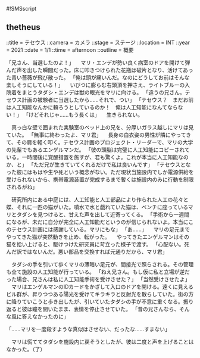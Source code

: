 #!SMSscript

## thetheus

::title = テセウス
::camera = カメラ
::stage = ステージ
::location = INT
::year = 2021
::date = 1/1
::time = afternoon
::outline = 概要

「兄さん、当選したのよ！」
　マリ・エンデが勢い良く病室のドアを開けて弾んだ声を出した瞬間だった。床に叩きつけられた花瓶は破片となり、活けてあった青い薔薇が飛び散った。
「俺は頭が痛いんだ。なのにどうしてお前はそんな楽しそうにしている！」
　いびつに膨らむ右頭頂を押さえ、ライトブルーの入院着をまとうタダシ・エンデは獣の眼光をマリに向ける。
「違うの兄さん。テセウス計画の被験者に当選したから……それで、つい」
「テセウス？　まだお前は人工知能なんかに頼ろうとしているのか！　俺は人工知能になんてならない！」
「けどそれじゃ……もう長くは」
　生きられない。

　真っ白な壁で囲まれた実験室のベッド上の兄を、分厚いガラス越しにマリは見ていた。
「無事に終わったよ、マリ君」
　長身の白衣姿の男性が隣にやってきて、その肩を軽く叩く。テセウス計画のプロジェクト・リーダーで、マリの大学の先輩でもあるエンゲルマンだ。
「彼の頭脳は完璧に人工知能にコピーされている。一時間後に覚醒措置を施すが、君も驚くよ。これが本当に人工知能なのか、と」
「ただ兄が生きていてくれるだけで私は良いんです」
「テセウスとなった彼にはもはや生や死という概念がない。ただ現状当施設内でしか電源供給を受けられないから、携帯電源装置が完成するまで暫くは施設内のみに行動を制限されるがね」

　研究所内にある中庭には、人工知能と人工部品により作られた人工の花々と蝶、それに一匹の猫がいた。噴水で水と戯れていた猫は、ベンチに座っているマリとタダシを見つけると、甘えた声を出して近寄ってくる。
「手術から一週間になるが、未だに自分が完全に人工知能だというのが信じられないよ。本当にこのテセウス計画には感謝している。マリにもな」
「あ……」
　マリの足元までやってきた猫が突然動きを止め、転がった。
　やってきたエンゲルマンはその猫を拾い上げると、駆けつけた研究員に苛立った様子で渡す。
「心配ない。死んだ訳ではないんだ。悪い部品を交換すれば元通りだから、マリ君」

　タダシの手を引いて歩くマリの薄暗い足元が、間接光で照らされる。その管理も全て施設の人工知能が行っている。
「ねえ兄さん。もし仮に私と立場が逆だった場合、兄さんは私に人工知能手術を受けさせた？」
「当然受けさせたよ」
　マリはエンゲルマンのIDカードをかざして入口のドアを開ける。遠くに見えるビル群が、昇りつつある陽光を受けてキラキラと反射光を散らしていた。街の方に降りていこうと歩き出したが、引いていたタダシの手が不意に重くなる。振り返ると彼は瞳を開いたまま、表情を停止させていた。
「昔の兄さんなら、そんな風に答えなかったのに」

「……マリを一度殺すような真似はさせない、だったな……すまない」

　マリは慌ててタダシを施設内に戻そうとしたが、彼は二度と声を上げることはなかった。（了）



